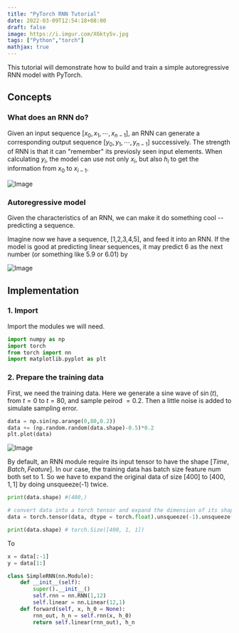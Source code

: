 ```yaml
---
title: "PyTorch RNN Tutorial"
date: 2022-03-09T12:54:18+08:00
draft: false
image: https://i.imgur.com/X6kty5v.jpg
tags: ["Python","torch"]
mathjax: true
---
```


This tutorial will demonstrate how to build and train a simple autoregressive RNN model with PyTorch.

## Concepts

### What does an RNN do?

Given an input sequence $[x_0,x_1,\cdots,x_{n-1}]$, an RNN can generate a corresponding output sequence $[y_0,y_1,\cdots,y_{n-1}]$ 
successively. The strength of RNN is that it can "remember" its previosly seen input elements. When calculating $y_i$, the model can use not only $x_i$, but also $h_i$ to get the information from $x_0$ to $x_{i-1}$.


![Image](https://i.imgur.com/UIwIkg8.png#center)

### Autoregressive model

Given the characteristics of an RNN, we can make it do something cool -- predicting a sequence. 

Imagine now we have a sequence, [1,2,3,4,5], and feed it into an RNN. If the model is good at predicting linear sequences, it may predict 6 as the next number (or something like 5.9 or 6.01) by 

![Image](https://i.imgur.com/1hiTAKz.jpg)

## Implementation

### 1. Import
Import the modules we will need.
```python
import numpy as np
import torch
from torch import nn
import matplotlib.pyplot as plt
```

### 2. Prepare the training data
First, we need the training data. 
Here we generate a sine wave of $\sin(t)$, from $t=0$ to $t=80$, and sample peirod $=0.2$. Then a little noise is added to simulate sampling error.

```python
data = np.sin(np.arange(0,80,0.2))
data += (np.random.random(data.shape)-0.5)*0.2
plt.plot(data)
```
![Image](https://i.imgur.com/07PP9iu.jpg#centers)

By default, an RNN module require its input tensor to have the shape $[ Time, Batch, Feature ]$. In our case, the training data has 
batch size feature num both set to 1. So we have to expand the original data of size $[400]$ to $[ 400, 1,1 ]$ by doing unsqueeze(-1) twice.
```python
print(data.shape) #(400,)

# convert data into a torch tensor and expand the dimension of its shape
data = torch.tensor(data, dtype = torch.float).unsqueeze(-1).unsqueeze(-1)

print(data.shape) # torch.Size([400, 1, 1])
```

To 

```python
x = data[:-1]
y = data[1:]
```

```python
class SimpleRNN(nn.Module):
    def __init__(self):
        super().__init__()
        self.rnn = nn.RNN(1,12)
        self.linear = nn.Linear(12,1)
    def forward(self, x, h_0 = None):
        rnn_out, h_n = self.rnn(x, h_0)
        return self.linear(rnn_out), h_n
```